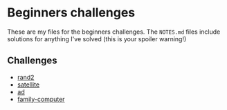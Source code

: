 # Beginners challenges
These are my files for the beginners challenges. The `NOTES.md` files include solutions for anything I've solved (this is your spoiler warning!)

## Challenges
* [rand2](./reversing-rand2/README.md)
* [satellite](./misc-satellite/README.md)
* [ad](./ad/README.md)
* [family-computer](./reversing-family-computer/README.md)
